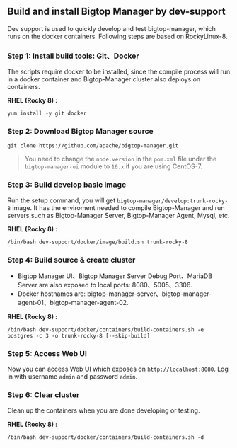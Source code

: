 <!--
  ~ Licensed to the Apache Software Foundation (ASF) under one
  ~ or more contributor license agreements.  See the NOTICE file
  ~ distributed with this work for additional information
  ~ regarding copyright ownership.  The ASF licenses this file
  ~ to you under the Apache License, Version 2.0 (the
  ~ "License"); you may not use this file except in compliance
  ~ with the License.  You may obtain a copy of the License at
  ~
  ~   http://www.apache.org/licenses/LICENSE-2.0
  ~
  ~ Unless required by applicable law or agreed to in writing,
  ~ software distributed under the License is distributed on an
  ~ "AS IS" BASIS, WITHOUT WARRANTIES OR CONDITIONS OF ANY
  ~ KIND, either express or implied.  See the License for the
  ~ specific language governing permissions and limitations
  ~ under the License.
-->

## Build and install Bigtop Manager by dev-support
Dev support is used to quickly develop and test bigtop-manager, which runs on the docker containers.
Following steps are based on RockyLinux-8.

### **Step 1**: Install build tools: Git、Docker
The scripts require docker to be installed, since the compile process will run in a docker container and Bigtop-Manager cluster also deploys on containers.

**RHEL (Rocky 8) :**
```shell
yum install -y git docker
```
### **Step 2**: Download Bigtop Manager source
```shell
git clone https://github.com/apache/bigtop-manager.git
```
> You need to change the `node.version` in the `pom.xml` file under the `bigtop-manager-ui` module to `16.x` if you are using CentOS-7.

### **Step 3**: Build develop basic image
Run the setup command, you will get `bigtop-manager/develop:trunk-rocky-8` image. It has the enviroment needed to compile Bigtop-Manager and run servers such as Bigtop-Manager Server, Bigtop-Manager Agent, Mysql, etc.

**RHEL (Rocky 8) :**
```shell
/bin/bash dev-support/docker/image/build.sh trunk-rocky-8
```
### **Step 4**: Build source & create cluster
* Bigtop Manager UI、Bigtop Manager Server Debug Port、MariaDB Server are also exposed to local ports: 8080、5005、3306.
* Docker hostnames are: bigtop-manager-server、bigtop-manager-agent-01、bigtop-manager-agent-02.

**RHEL (Rocky 8) :**
```shell
/bin/bash dev-support/docker/containers/build-containers.sh -e postgres -c 3 -o trunk-rocky-8 [--skip-build]
```
### **Step 5**: Access Web UI
Now you can access Web UI which exposes on `http://localhost:8080`. Log in with username `admin` and password `admin`.
### **Step 6**: Clear cluster
Clean up the containers when you are done developing or testing.

**RHEL (Rocky 8) :**
```shell
/bin/bash dev-support/docker/containers/build-containers.sh -d
```
